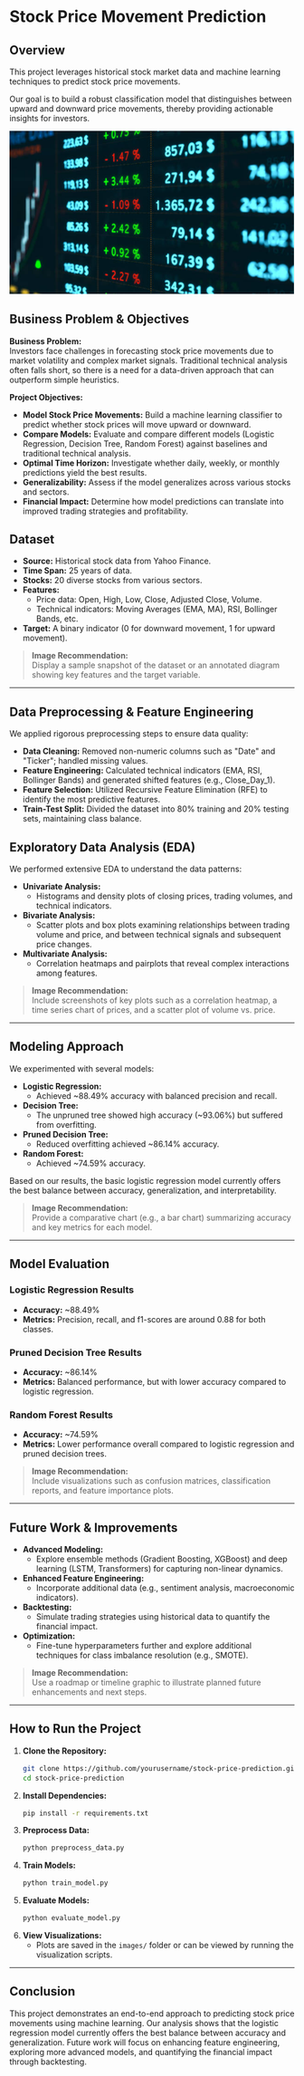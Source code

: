 # Stock Price Movement Prediction

## Overview

This project leverages historical stock market data and machine learning techniques to predict stock price movements. 

Our goal is to build a robust classification model that distinguishes between upward and downward price movements, thereby providing actionable insights for investors.

![Professional Trading Floor](Images/imagestocks.PNG)




## Business Problem & Objectives

**Business Problem:**  
Investors face challenges in forecasting stock price movements due to market volatility and complex market signals. Traditional technical analysis often falls short, so there is a need for a data-driven approach that can outperform simple heuristics.

**Project Objectives:**
- **Model Stock Price Movements:** Build a machine learning classifier to predict whether stock prices will move upward or downward.
- **Compare Models:** Evaluate and compare different models (Logistic Regression, Decision Tree, Random Forest) against baselines and traditional technical analysis.
- **Optimal Time Horizon:** Investigate whether daily, weekly, or monthly predictions yield the best results.
- **Generalizability:** Assess if the model generalizes across various stocks and sectors.
- **Financial Impact:** Determine how model predictions can translate into improved trading strategies and profitability.

## Dataset

- **Source:** Historical stock data from Yahoo Finance.
- **Time Span:** 25 years of data.
- **Stocks:** 20 diverse stocks from various sectors.
- **Features:**  
  - Price data: Open, High, Low, Close, Adjusted Close, Volume.
  - Technical indicators: Moving Averages (EMA, MA), RSI, Bollinger Bands, etc.
- **Target:** A binary indicator (0 for downward movement, 1 for upward movement).

> **Image Recommendation:**  
> Display a sample snapshot of the dataset or an annotated diagram showing key features and the target variable.

---

## Data Preprocessing & Feature Engineering

We applied rigorous preprocessing steps to ensure data quality:
- **Data Cleaning:** Removed non-numeric columns such as "Date" and "Ticker"; handled missing values.
- **Feature Engineering:** Calculated technical indicators (EMA, RSI, Bollinger Bands) and generated shifted features (e.g., Close_Day_1).
- **Feature Selection:** Utilized Recursive Feature Elimination (RFE) to identify the most predictive features.
- **Train-Test Split:** Divided the dataset into 80% training and 20% testing sets, maintaining class balance.

## Exploratory Data Analysis (EDA)

We performed extensive EDA to understand the data patterns:
- **Univariate Analysis:**  
  - Histograms and density plots of closing prices, trading volumes, and technical indicators.
- **Bivariate Analysis:**  
  - Scatter plots and box plots examining relationships between trading volume and price, and between technical signals and subsequent price changes.
- **Multivariate Analysis:**  
  - Correlation heatmaps and pairplots that reveal complex interactions among features.

> **Image Recommendation:**  
> Include screenshots of key plots such as a correlation heatmap, a time series chart of prices, and a scatter plot of volume vs. price.

---

## Modeling Approach

We experimented with several models:
- **Logistic Regression:**  
  - Achieved ~88.49% accuracy with balanced precision and recall.
- **Decision Tree:**  
  - The unpruned tree showed high accuracy (~93.06%) but suffered from overfitting.
- **Pruned Decision Tree:**  
  - Reduced overfitting achieved ~86.14% accuracy.
- **Random Forest:**  
  - Achieved ~74.59% accuracy.
  
Based on our results, the basic logistic regression model currently offers the best balance between accuracy, generalization, and interpretability.

> **Image Recommendation:**  
> Provide a comparative chart (e.g., a bar chart) summarizing accuracy and key metrics for each model.

---

## Model Evaluation

### Logistic Regression Results
- **Accuracy:** ~88.49%
- **Metrics:** Precision, recall, and f1-scores are around 0.88 for both classes.
  
### Pruned Decision Tree Results
- **Accuracy:** ~86.14%
- **Metrics:** Balanced performance, but with lower accuracy compared to logistic regression.
  
### Random Forest Results
- **Accuracy:** ~74.59%
- **Metrics:** Lower performance overall compared to logistic regression and pruned decision trees.

> **Image Recommendation:**  
> Include visualizations such as confusion matrices, classification reports, and feature importance plots.

---

## Future Work & Improvements

- **Advanced Modeling:**  
  - Explore ensemble methods (Gradient Boosting, XGBoost) and deep learning (LSTM, Transformers) for capturing non-linear dynamics.
- **Enhanced Feature Engineering:**  
  - Incorporate additional data (e.g., sentiment analysis, macroeconomic indicators).
- **Backtesting:**  
  - Simulate trading strategies using historical data to quantify the financial impact.
- **Optimization:**  
  - Fine-tune hyperparameters further and explore additional techniques for class imbalance resolution (e.g., SMOTE).

> **Image Recommendation:**  
> Use a roadmap or timeline graphic to illustrate planned future enhancements and next steps.

---

## How to Run the Project

1. **Clone the Repository:**
   ```bash
   git clone https://github.com/yourusername/stock-price-prediction.git
   cd stock-price-prediction
   ```
2. **Install Dependencies:**
   ```bash
   pip install -r requirements.txt
   ```
3. **Preprocess Data:**
   ```bash
   python preprocess_data.py
   ```
4. **Train Models:**
   ```bash
   python train_model.py
   ```
5. **Evaluate Models:**
   ```bash
   python evaluate_model.py
   ```
6. **View Visualizations:**
   - Plots are saved in the `images/` folder or can be viewed by running the visualization scripts.

---

## Conclusion

This project demonstrates an end-to-end approach to predicting stock price movements using machine learning. Our analysis shows that the logistic regression model currently offers the best balance between accuracy and generalization. Future work will focus on enhancing feature engineering, exploring more advanced models, and quantifying the financial impact through backtesting. 
